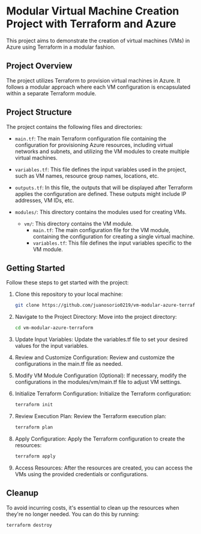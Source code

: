 # Modular Virtual Machine Creation Project with Terraform and Azure

This project aims to demonstrate the creation of virtual machines (VMs) in Azure using Terraform in a modular fashion.

## Project Overview

The project utilizes Terraform to provision virtual machines in Azure. It follows a modular approach where each VM configuration is encapsulated within a separate Terraform module.

## Project Structure

The project contains the following files and directories:

- `main.tf`: The main Terraform configuration file containing the configuration for provisioning Azure resources, including virtual networks and subnets, and utilizing the VM modules to create multiple virtual machines.

- `variables.tf`: This file defines the input variables used in the project, such as VM names, resource group names, locations, etc.

- `outputs.tf`: In this file, the outputs that will be displayed after Terraform applies the configuration are defined. These outputs might include IP addresses, VM IDs, etc.

- `modules/`: This directory contains the modules used for creating VMs.
    - `vm/`: This directory contains the VM module.
        - `main.tf`: The main configuration file for the VM module, containing the configuration for creating a single virtual machine.
        - `variables.tf`: This file defines the input variables specific to the VM module.

## Getting Started

Follow these steps to get started with the project:

1. Clone this repository to your local machine:

   ```bash
   git clone https://github.com/juanosorio0219/vm-modular-azure-terraform.git

2. Navigate to the Project Directory: Move into the project directory:

   ```bash
   cd vm-modular-azure-terraform

3. Update Input Variables: Update the variables.tf file to set your desired values for the input variables.

4. Review and Customize Configuration: Review and customize the configurations in the main.tf file as needed.

5. Modify VM Module Configuration (Optional): If necessary, modify the configurations in the modules/vm/main.tf file to adjust VM settings.

6. Initialize Terraform Configuration: Initialize the Terraform configuration:

   ```bash
   terraform init

7. Review Execution Plan: Review the Terraform execution plan:

   ```bash
   terraform plan

8. Apply Configuration: Apply the Terraform configuration to create the resources:

   ```bash
   terraform apply

9. Access Resources: After the resources are created, you can access the VMs using the provided credentials or configurations.


## Cleanup
To avoid incurring costs, it's essential to clean up the resources when they're no longer needed. You can do this by running:

   ```bash
   terraform destroy  

